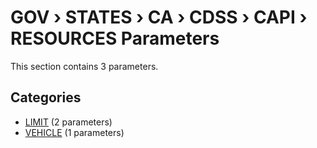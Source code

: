 # GOV › STATES › CA › CDSS › CAPI › RESOURCES Parameters

This section contains 3 parameters.

## Categories

- [LIMIT](limit/index.md) (2 parameters)
- [VEHICLE](vehicle/index.md) (1 parameters)
